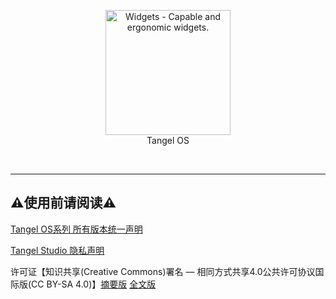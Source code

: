
<p align="center">
<a href="https://github.com/widget-js/widgets">
  <img width="200" src="https://user-images.githubusercontent.com/91039316/211153019-833baac1-83bc-4f48-a5b0-a9e6deb67211.png" alt="Widgets - Capable and ergonomic widgets." width="300">
</a>
<br>
Tangel OS
</p>

<p align="center">
  <img src="https://img.shields.io/badge/Produced%20by-Tangel%20Studio-blue" alt="">
  <img src="https://img.shields.io/badge/category-Tangel%20OS%E7%89%88%E6%9C%AC%E5%82%A8%E5%AD%98%E4%BB%93%E5%BA%93-blue" alt="">
  <img src="https://img.shields.io/badge/license-CC--BY--SA--4.0-brightgreen" alt="">
  <img src="https://img.shields.io/github/v/release/TangelScratchStudio/Repository-Tangel_OS?include_prereleases" alt="">
</p>

***

## ⚠️使用前请阅读⚠️

[Tangel OS系列 所有版本统一声明](https://docs.qq.com/doc/DQm1WRkx3Ymt3dUVT)

[Tangel Studio 隐私声明](https://docs.qq.com/doc/DQlpwT3pEakZxQUt0)

许可证【知识共享(Creative Commons)署名 — 相同方式共享4.0公共许可协议国际版(CC BY-SA 4.0)】[摘要版](https://creativecommons.org/licenses/by-sa/4.0/deed.zh) [全文版](https://creativecommons.org/licenses/by-sa/4.0/legalcode.zh-Hans)
